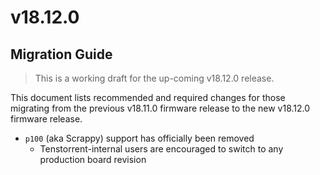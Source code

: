 # v18.12.0

## Migration Guide

> This is a working draft for the up-coming v18.12.0 release.

This document lists recommended and required changes for those migrating from the previous v18.11.0 firmware release to the new v18.12.0 firmware release.

* `p100` (aka Scrappy) support has officially been removed
  * Tenstorrent-internal users are encouraged to switch to any production board revision
